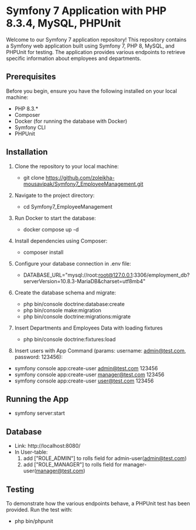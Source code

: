 # Symfony 7 Application with PHP 8.3.4, MySQL, PHPUnit

Welcome to our Symfony 7 application repository! This repository contains a Symfony web application built using Symfony 7, PHP 8, MySQL, and PHPUnit for testing. The application provides various endpoints to retrieve specific information about employees and departments.

## Prerequisites
Before you begin, ensure you have the following installed on your local machine:

   - PHP 8.3.*
   - Composer
   - Docker (for running the database with Docker)
   - Symfony CLI
   - PHPUnit

## Installation

1. Clone the repository to your local machine:

   - git clone https://github.com/zoleikha-mousavipak/Symfony7_EmployeeManagement.git


2. Navigate to the project directory:

   - cd Symfony7_EmployeeManagement

3. Run Docker to start the database:

   - docker compose up -d

4. Install dependencies using Composer:

   - composer install

5. Configure your database connection in .env file:

   - DATABASE_URL="mysql://root:root@127.0.0.1:3306/employment_db?serverVersion=10.8.3-MariaDB&charset=utf8mb4"

6. Create the database schema and migrate:

   - php bin/console doctrine:database:create
   - php bin/console make:migration
   - php bin/console doctrine:migrations:migrate

7. Insert Departments and Employees Data with loading fixtures

   - php bin/console doctrine:fixtures:load


10. Insert users with  App Command (params: username: admin@test.com, password: 123456):

   - symfony console app:create-user admin@test.com 123456
   - symfony console app:create-user manager@test.com 123456
   - symfony console app:create-user user@test.com 123456
  

## Running the App

   - symfony server:start

## Database

   - Link: http://localhost:8080/
   - In User-table:
      1. add ["ROLE_ADMIN"] to rolls field for admin-user(admin@test.com)
      2. add ["ROLE_MANAGER"] to rolls field for manager-user(manager@test.com)

## Testing

To demonstrate how the various endpoints behave, a PHPUnit test has been provided. Run the test with:

   - php bin/phpunit